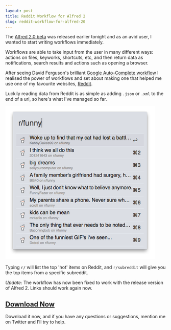 ```yaml
---
layout: post
title: Reddit Workflow for Alfred 2
slug: reddit-workflow-for-alfred-20
---
```




The [Alfred 2.0 beta](http://blog.alfredapp.com/2013/01/12/first-alfred-v2-beta-now-available-for-mega-supporters/) was released earlier tonight and as an avid user, I wanted to start writing workflows immediately.

Workflows are able to take input from the user in many different ways: actions on files, keyworks, shortcuts, etc, and then return data as notifications, search results and actions such as opening a browser.

After seeing David Ferguson's brilliant [Google Auto-Complete workflow](http://jdfwarrior.tumblr.com/post/40354870777/a-few-alfred-2-workflows-to-get-you-started) I realised the power of workflows and set about making one that helped me use one of my favourite websites, [Reddit](http://reddit.com/).

Luckily reading data from Reddit is as simple as adding `.json` or `.xml` to the end of a url, so here's what I've managed so far.

![Reddit for Alfred](assets/post_images/alfred-reddit.png)

Typing `r/` will list the top 'hot' items on Reddit, and `r/subreddit` will give you the top items from a specific subreddit.

*Update:* The workflow has now been fixed to work with the release version of Alfred 2. Links should work again now.

<div class="download">
  <a href="/assets/downloads/Reddit.alfredworkflow.zip"><h2>Download Now</h2></a>
</div>

Download it now, and if you have any questions or suggestions, mention me on Twitter and I'll try to help.
